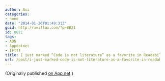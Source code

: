 ```yaml
---
author: Avi
categories:
- none
date: "2014-01-26T01:49:31Z"
guid: http://aviflax.com/?p=8821
id: 8821
tags:
- ADN
- Appdotnet
- IFTTT
title: I just marked “Code is not literature” as a favorite in Readability. http://www.readability.com/articles/njv7tk5j
url: /post/i-just-marked-code-is-not-literature-as-a-favorite-in-readability-httpwww-readability-comarticlesnjv7tk5j/
---
```

(Originally published [on App.net](http://alpha.app.net/aviflax/post/20828359).)